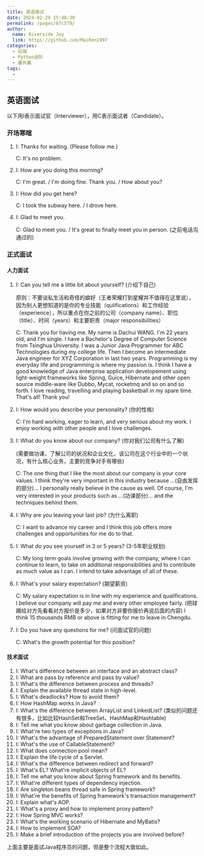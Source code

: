 ```yaml
---
title: 英语面试
date: 2024-02-29 15:48:30
permalink: /pages/87c579/
author:
  name: Riverside Joy
  link: https://github.com/MaiRen1997
categories:
  - 后端
  - Python进阶
  - 番外篇
tags:
  - 
---
```

## 英语面试

以下用I表示面试官（Interviewer），用C表示面试者（Candidate）。

### 开场寒暄

1. I: Thanks for waiting. (Please follow me.)

   C: It's no problem.

2. I: How are you doing this morning?

   C: I'm great. / I'm doing fine. Thank you. / How about you?

3. I: How did you get here?

   C: I took the subway here. / I drove here.

4. I: Glad to meet you.

   C: Glad to meet you. / It's great to finally meet you in person. (之前电话沟通过的)

### 正式面试

#### 人力面试

1. I: Can you tell me a little bit about yourself? (介绍下自己)

   原则：不要谈私生活和奇怪的癖好（王者荣耀打到星耀并不值得在这里说），因为别人更想知道的是你的专业技能（qulifications）和工作经验（experience），所以重点在你之前的公司（company name）、职位（title）、时间（years）和主要职责（major responsibilities）

   C: Thank you for having me. My name is Dachui WANG. I'm 22 years old, and I'm single. I have a Bachelor's Degree of Computer Science from Tsinghua University. I was a Junior Java Programmer for ABC Technologies during my college life. Then I become an intermediate Java engineer for XYZ Corporation in last two years. Programming is my everyday life and programming is where my passion is. I think I have a good knowledge of Java enterprise application developement using light-weight frameworks like Spring, Guice, Hibernate and other open source middle-ware like Dubbo, Mycat, rocketmq and so on and so forth. I love reading, travelling and playing basketball in my spare time. That's all! Thank you!

2. I: How would you describe your personality? (你的性格)

   C: I'm hard working, eager to learn, and very serious about my work. I enjoy working with other people and I love challenges.

3. I: What do you know about our company? (你对我们公司有什么了解)

   (需要做功课，了解公司的状况和企业文化，该公司在这个行业中的一个状况，有什么核心业务，主要的竞争对手有哪些)

   C: The one thing that I like the most about our company is your core values. I think they're very important in this industry because …(自由发挥的部分)... I personally really believe in the cause as well. Of course, I'm very interested in your products such as …(功课部分)… and the techniques behind them.

4. I: Why are you leaving your last job? (为什么离职)

   C: I want to advance my career and I think this job offers more challenges and  opportunities for me do to that.

5. I: What do you see yourself in 3 or 5 years? (3-5年职业规划)

   C: My long term goals involve growing with the company, where I can continue to learn, to take on additional responsibilities and to contribute as much value as I can. I intend to take advantage of all of these.

6. I: What's your salary expectation? (期望薪资)

   C: My salary expectation is in line with my experience and qualifications. I believe our company will pay me and every other employee fairly. (把球踢给对方先看看对方报价是多少，如果对方非要你报价再说后面的内容) I think 15 thousands RMB or above is fitting for me to leave in Chengdu.

7. I: Do you have any questions for me? (问面试官的问题)

   C: What's the growth potential for this position?


#### 技术面试

1. I: What's difference between an interface and an abstract class?
2. I: What are pass by reference and pass by value?
3. I: What's the difference between process and threads?
4. I: Explain the available thread state in high-level.
5. I: What's deadlocks? How to avoid them?
6. I: How HashMap works in Java?
7. I: What's the difference between ArrayList and LinkedList? (类似的问题还有很多，比如比较HashSet和TreeSet、HashMap和Hashtable)
8. I: Tell me what you know about garbage collection in Java.
9. I: What're two types of exceptions in Java?
10. I: What's the advantage of PreparedStatement over Statement?
11. I: What's the use of CallableStatement?
12. I: What does connection pool mean?
13. I: Explain the life cycle of a Servlet.
14. I: What's the difference between redirect and forward?
15. I: What's EL? What're implicit objects of EL?
16. I: Tell me what you know about Spring framework and its benefits.
17. I: What're different types of dependency injection.
18. I: Are singleton beans thread safe in Spring framework?
19. I: What're the benefits of Spring framework's transaction management?
20. I: Explain what's AOP.
21. I: What's a proxy and how to implement proxy pattern?
22. I: How Spring MVC works?
23. I: What's the working scenario of Hibernate and MyBatis?
24. I: How to implement SOA?
25. I: Make a brief introduction of the projects you are involved before?


上面主要是面试Java程序员的问题，但是整个流程大致如此。
